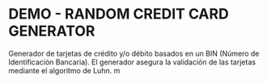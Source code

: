 # DEMO - RANDOM CREDIT CARD GENERATOR

Generador de tarjetas de crédito y/o débito basados en un BIN (Número de Identificación Bancaria). El generador asegura la validación de las tarjetas mediante el algoritmo de Luhn.
m
